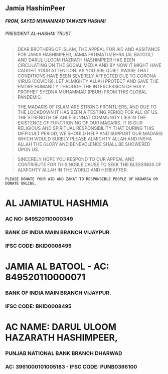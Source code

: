 ## Jamia HashimPeer

##### FROM, SAYED MUHAMMAD TANVEER HASHMI
###### PRESIDENT AL-HASHMI TRUST

>DEAR BROTHERS OF ISLAM,
>THE APPEAL FOR AID AND ASSITANCE FOR JAMIA HASHIMPEER, JAMIA FATIMATUZEHRA (AL BATOOL) AND DARUL ULOOM HAZRATH HASHIMPEER HAS BEEN CIRCULATING ON THE SOCIAL MEDIA AND BY NOW IT MIGHT HAVE CAUGHT YOUR ATTENTION. AS YOU ARE QUIET AWARE THAT CONDITIONS HAVE BEEN SEVERELY AFFECTED DUE TO CORONA VIRUS (COVID19). LET ALMIGHTY ALLAH PROTECT AND SAVE THE ENTIRE HUMANITY THROUGH THE INTERCESSION OF HOLY PROPHET SYEDNA MUHAMMAD (PBUH) FROM THIS GLOBAL PANDEMIC. 
    
>THE MADARIS OF ISLAM ARE STRONG FRONTLIERS, AND DUE TO THE LOCKDOWN IT HAS BEEN A TESTING PERIOD FOR ALL OF US. THE STRENGTH OF AHLE SUNNAT COMMUNITY LIES IN THE EXISTENCE OF FUNCTIONING OF OUR MADARIS. IT IS OUR RELIGIOUS AND SPIRITUAL RESPONSIBILITY THAT DURING THIS DIFFICULT PERIOD, WE SHOULD HELP AND SUPPORT OUR MADARIS WHICH WOULD SURELY PLEASE ALMIGHTY ALLAH AND INSHA ALLAH THE GLORY AND BENEVOLENCE SHALL BE SHOWERED UPON US. 
    
>SINCERELY HOPE YOU RESPOND TO OUR APPEAL AND CONTRIBUTE FOR THIS NOBLE CAUSE TO SEEK THE BLESSINGS OF ALMIGHTY ALLAH IN THE WORLD AND HEREAFTER.
    
    PLEASE DONATE YOUR AID AND ZAKAT TO RESPONSIBLE PEOPLE OF MADARSA OR DONATE ONLINE.



# AL JAMIATUL HASHMIA
### AC NO: 849520110000349
### BANK OF INDIA MAIN BRANCH VIJAYPUR.
### IFSC CODE: BKID0008495

# JAMIA AL BATOOL - AC: 849520110000071
### BANK OF INDIA MAIN BRANCH VIJAYPUR.
### IFSC CODE: BKID0008495

# AC NAME: DARUL ULOOM HAZARATH HASHIMPEER,
### PUNJAB NATIONAL BANK BRANCH DHARWAD
### AC: 3961000101005183 - IFSC CODE: PUNB0396100 
